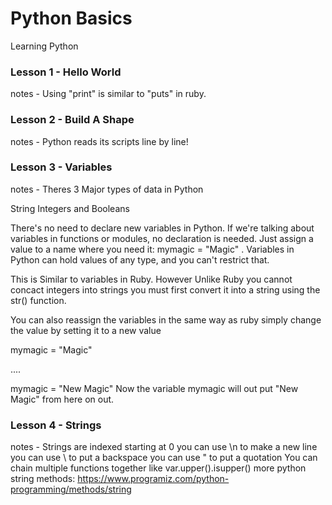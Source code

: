 # Python Basics


Learning Python

### Lesson 1 - Hello World

notes - Using "print" is similar to "puts" in ruby.

### Lesson 2 - Build A Shape

notes - Python reads its scripts line by line!


### Lesson 3 - Variables

notes -
Theres 3 Major types of data in Python

String Integers and Booleans

There's no need to declare new variables in Python. If we're talking about variables in functions or modules, no declaration is needed. Just assign a value to a name where you need it: mymagic = "Magic" . Variables in Python can hold values of any type, and you can't restrict that.

This is Similar to variables in Ruby.
However Unlike Ruby you cannot concact integers into strings you must first convert it into a string using
the str() function.

You can also reassign the variables in the same way as ruby simply change the value by setting it to a new value

mymagic = "Magic"

....

mymagic = "New Magic" Now the variable mymagic will out put "New Magic" from here on out.


### Lesson 4 - Strings


notes -
Strings are indexed starting at 0
you can use \n to make a new line
you can use \\ to put a backspace
you can use \" to put a quotation
You can chain multiple functions together like var.upper().isupper()
more python string methods: https://www.programiz.com/python-programming/methods/string
